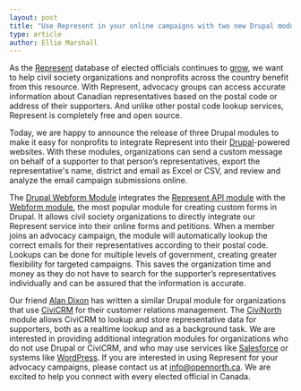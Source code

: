 ```yaml
---
layout: post
title: "Use Represent in your online campaigns with two new Drupal modules"
type: article
author: Ellie Marshall
---
```

As the [Represent](http://represent.opennorth.ca) database of elected officials continues to [grow](http://represent.opennorth.ca/data/), we want to help civil society organizations and nonprofits across the country benefit from this resource. With Represent, advocacy groups can access accurate information about Canadian representatives based on the postal code or address of their supporters. And unlike other postal code lookup services, Represent is completely free and open source.

Today, we are happy to announce the release of three Drupal modules to make it easy for nonprofits to integrate Represent into their [Drupal](http://www.drupal.org)-powered websites. With these modules, organizations can send a custom message on behalf of a supporter to that person’s representatives, export the representative's name, district and email as Excel or CSV, and review and analyze the email campaign submissions online. 

The [Drupal Webform Module](http://drupal.org/project/webform_represent) integrates the [Represent API module](http://drupal.org/project/represent) with the [Webform module](http://drupal.org/project/webform), the most popular module for creating custom forms in Drupal. It allows civil society organizations to directly integrate our Represent service into their online forms and petitions. When a member joins an advocacy campaign, the module will automatically lookup the correct emails for their representatives according to their postal code. Lookups can be done for multiple levels of government, creating greater flexibility for targeted campaigns. This saves the organization time and money as they do not have to search for the supporter’s representatives individually and can be assured that the information is accurate.  

Our friend [Alan Dixon](http://consulting.civicrm.ca/) has written a similar Drupal module for organizations that use [CiviCRM](http://www.civicrm.org) for their customer relations management. The [CiviNorth](http://drupal.org/project/civinorth) module allows CiviCRM to lookup and store representative data for supporters, both as a realtime lookup and as a background task. 
We are interested in providing additional integration modules for organizations who do not use Drupal or CiviCRM, and who may use services like [Salesforce](http://www.salesforce.com) or systems like [WordPress](http://wordpress.org/). If you are interested in using Represent for your advocacy campaigns, please contact us at info@opennorth.ca. We are excited to help you connect with every elected official in Canada.
